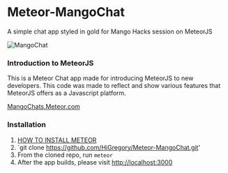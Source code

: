# Meteor-MangoChat
A simple chat app styled in gold for Mango Hacks session on MeteorJS

![MangoChat](http://gregoryjohnson.azurewebsites.net/wp-content/uploads/2016/03/MangoChatImage.png)

### Introduction to MeteorJS
This is a Meteor Chat app made for introducing MeteorJS to new developers. This code was made to reflect and show various features that MeteorJS offers as a Javascript platform. 

[MangoChats.Meteor.com](http://mangochats.meteor.com)

### Installation

1. [HOW TO INSTALL METEOR](https://www.meteor.com/install)
2. `git clone https://github.com/HiGregory/Meteor-MangoChat.git'
3. From the cloned repo, run `meteor`
4. After the app builds, please visit [http://localhost:3000](http://localhost:3000)

